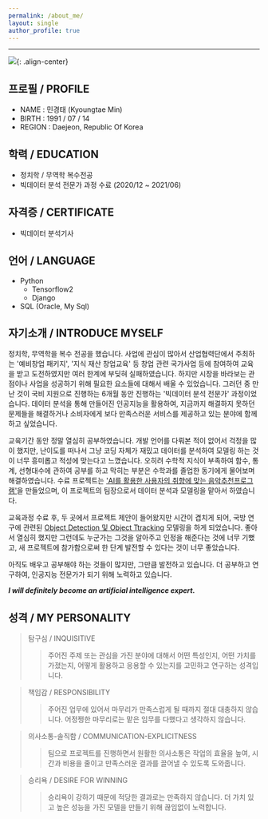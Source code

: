 ```yaml
---
permalink: /about_me/
layout: single
author_profile: true
---
```



-----
![]({{site.baseurl}}/assets/images/profile.jpg){: .align-center}


**프로필 / PROFILE**
-----
- NAME : 민경태 (Kyoungtae Min)
- BIRTH : 1991 / 07 / 14
- REGION : Daejeon, Republic Of Korea


**학력 / EDUCATION**
-----
- 정치학 / 무역학 복수전공
- 빅데이터 분석 전문가 과정 수료 (2020/12 ~ 2021/06)


**자격증 / CERTIFICATE**
-----
- 빅데이터 분석기사


**언어 / LANGUAGE**
-----
- Python
  - Tensorflow2
  - Django
- SQL (Oracle, My Sql)


**자기소개 / INTRODUCE MYSELF**
-----
정치학, 무역학을 복수 전공을 했습니다. 사업에 관심이 많아서 산업협력단에서 주최하는 '예비창업 패키지', '지식 재산 창업교육' 등 창업 관련 국가사업 등에 참여하여 교육을 받고 도전하였지만 여러 한계에 부딪혀 실패하였습니다. 하지만 시장을 바라보는 관점이나 사업을 성공하기 위해 필요한 요소들에 대해서 배울 수 있었습니다. 그러던 중 만난 것이 국비 지원으로 진행하는 6개월 동안 진행하는 '빅데이터 분석 전문가' 과정이었습니다. 데이터 분석을 통해 만들어진 인공지능을 활용하여, 지금까지 해결하지 못하던 문제들을 해결하거나 소비자에게 보다 만족스러운 서비스를 제공하고 있는 분야에 함께하고 싶었습니다.

교육기간 동안 정말 열심히 공부하였습니다. 개발 언어를 다뤄본 적이 없어서 걱정을 많이 했지만, 난이도를 떠나서 그냥 코딩 자체가 재밌고 데이터를 분석하여 모델링 하는 것이 너무 흥미롭고 적성에 맞는다고 느꼈습니다. 오히려 수학적 지식이 부족하여 함수, 통계, 선형대수에 관하여 공부를 하고 막히는 부분은 수학과를 졸업한 동기에게 물어보며 해결하였습니다. 수료 프로젝트는 ['AI를 활용한 사용자의 취향에 맞는 음악추천프로그램'](https://prierkt.github.io/portfolio/MusicRecommendation/)을 만들었으며, 이 프로젝트의 팀장으로서 데이터 분석과 모델링을 맡아서 하였습니다.

교육과정 수료 후, 두 곳에서 프로젝트 제안이 들어왔지만 시간이 겹치게 되어, 국방 연구에 관련된 [Object Detection 및 Object Ttracking](https://prierkt.github.io/portfolio/ObjectDetection/) 모델링을 하게 되었습니다. 좋아서 열심히 했지만 그런데도 누군가는 그것을 알아주고 인정을 해준다는 것에 너무 기뻤고, 새 프로젝트에 참가함으로써 한 단계 발전할 수 있다는 것이 너무 좋았습니다.

아직도 배우고 공부해야 하는 것들이 많지만, 그만큼 발전하고 있습니다. 더 공부하고 연구하여, 인공지능 전문가가 되기 위해 노력하고 있습니다.

***I will definitely become an artificial intelligence expert.***


**성격 / MY PERSONALITY**
-----
> 탐구심 / INQUISITIVE
>> 주어진 주제 또는 관심을 가진 분야에 대해서 어떤 특성인지, 어떤 가치를 가졌는지, 어떻게 활용하고 응용할 수 있는지를 고민하고 연구하는 성격입니다.

> 책임감 / RESPONSIBILITY
>> 주어진 업무에 있어서 마무리가 만족스럽게 될 때까지 절대 대충하지 않습니다. 어정쩡한 마무리로는 맡은 임무를 다했다고 생각하지 않습니다.

> 의사소통-솔직함 / COMMUNICATION-EXPLICITNESS
>> 팀으로 프로젝트를 진행하면서 원활한 의사소통은 작업의 효율을 높여, 시간과 비용을 줄이고 만족스러운 결과를 끌어낼 수 있도록 도와줍니다.

> 승리욕 / DESIRE FOR WINNING
>> 승리욕이 강하기 때문에 적당한 결과로는 만족하지 않습니다. 더 가치 있고 높은 성능을 가진 모델을 만들기 위해 끊임없이 노력합니다.